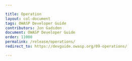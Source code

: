 ```yaml
---

title: Operation
layout: col-document
tags: OWASP Developer Guide
contributors: Jon Gadsden
document: OWASP Developer Guide
order: 11000
permalink: /release/operations/
redirect_to: https://devguide.owasp.org/09-operations/

---
```

